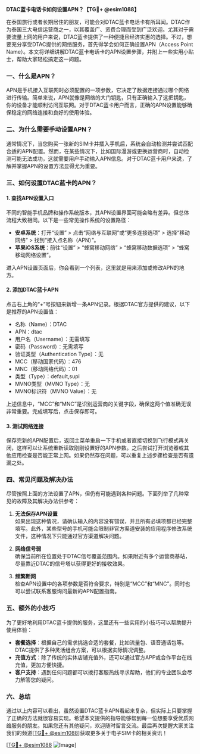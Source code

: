 **DTAC蓝卡电话卡如何设置APN？【TG💪+ @esim1088】**

在泰国旅行或者长期居住的朋友，可能会对DTAC蓝卡电话卡有所耳闻。DTAC作为泰国三大电信运营商之一，以其覆盖广、资费合理而受到广泛欢迎。尤其对于需要流量上网的用户来说，DTAC蓝卡提供了一种便捷且经济实惠的选择。不过，想要充分享受DTAC提供的网络服务，首先得学会如何正确设置APN（Access Point Name）。本文将详细讲解DTAC蓝卡电话卡的APN设置步骤，并附上一些实用小贴士，帮助大家轻松搞定这一问题。

### 一、什么是APN？

APN是手机接入互联网时必须配置的一项参数，它决定了数据连接通过哪个网络进行传输。简单来说，APN就像是网络的大门钥匙，只有正确输入了这把钥匙，你的设备才能顺利访问互联网。对于DTAC蓝卡用户而言，正确的APN设置能够确保稳定的网络连接和良好的使用体验。

### 二、为什么需要手动设置APN？

通常情况下，当您购买一张新的SIM卡并插入手机后，系统会自动检测并尝试匹配合适的APN配置。然而，在某些情况下，比如国际漫游或更换运营商时，自动检测可能无法成功，这就需要用户手动输入APN信息。对于DTAC蓝卡用户来说，了解并掌握APN的设置方法显得尤为重要。

### 三、如何设置DTAC蓝卡的APN？

#### 1. 查找APN设置入口

不同的智能手机品牌和操作系统版本，其APN设置界面可能会略有差异。但总体流程大致相同。以下是一些常见操作系统的设置路径：

- **安卓系统**：打开“设置” > 点击“网络与互联网”或“更多连接选项” > 选择“移动网络” > 找到“接入点名称（APN）”。
- **苹果iOS系统**：前往“设置” > “蜂窝移动网络” > “蜂窝移动数据选项” > “蜂窝移动网络设置”。

进入APN设置页面后，你会看到一个列表，这里就是用来添加或修改APN的地方。

#### 2. 添加DTAC蓝卡APN

点击右上角的“+”号按钮来新增一条APN记录。根据DTAC官方提供的建议，以下是推荐的APN设置值：

- 名称（Name）：DTAC
- APN：dtac
- 用户名（Username）：无需填写
- 密码（Password）：无需填写
- 验证类型（Authentication Type）：无
- MCC（移动国家代码）：476
- MNC（移动网络代码）：01
- 类型（Type）：default,supl
- MVNO类型（MVNO Type）：无
- MVNO标识符（MVNO Value）：无

上述信息中，“MCC”和“MNC”是识别运营商的关键字段，确保这两个值准确无误非常重要。完成填写后，点击保存即可。

#### 3. 测试网络连接

保存完新的APN配置后，返回主菜单重启一下手机或者直接切换到飞行模式再关闭，这样可以让系统重新读取刚刚设置好的APN参数。之后尝试打开浏览器或其他应用检查是否能正常上网。如果仍然存在问题，可以重复上述步骤检查是否有遗漏之处。

### 四、常见问题及解决办法

尽管按照上面的方法设置了APN，但仍有可能遇到各种问题。下面列举了几种常见的故障及其解决办法供参考：

1. **无法保存APN设置**  
   如果出现这种情况，请确认输入的内容没有错误，并且所有必填项都已经完整填写。此外，某些型号的手机可能会限制非官方渠道安装的应用程序修改系统文件，这种情况下只能通过官方渠道解决问题。

2. **网络信号弱**  
   确保当前所在位置处于DTAC信号覆盖范围内。如果附近有多个运营商基站，尽量靠近DTAC的信号塔以获得更好的接收效果。

3. **频繁断网**  
   检查APN设置中的各项参数是否符合要求，特别是“MCC”和“MNC”。同时也可以尝试联系客服询问最新的APN配置指南。

### 五、额外的小技巧

为了更好地利用DTAC蓝卡提供的服务，这里还有一些实用的小技巧可以帮助提升使用体验：

- **套餐选择**：根据自己的需求挑选合适的套餐，比如流量包、语音通话包等。DTAC提供了多种灵活组合方案，可以根据实际情况调整。
- **充值方式**：除了传统的实体店铺充值外，还可以通过官方APP或合作平台在线充值，更加方便快捷。
- **客户支持**：遇到任何问题都可以拨打客服热线寻求帮助，他们的专业团队会尽力解答您的疑问。

### 六、总结

通过以上内容可以看出，虽然设置DTAC蓝卡APN看起来复杂，但实际上只要掌握了正确的方法就很容易实现。希望本文提供的指导能够帮到每一位想要享受优质网络服务的朋友。如果您还有其他疑问，欢迎随时留言交流。最后再次提醒大家关注我们的频道[[TG💪+ @esim1088](https://t.me/s/esim1088)]获取更多关于电子SIM卡的相关资讯！

[[TG💪+ @esim1088](https://t.me/s/esim1088) ![Image](https://i.postimg.cc/4NQfJmqS/Snipaste-2025-05-13-00-14-12.png)]